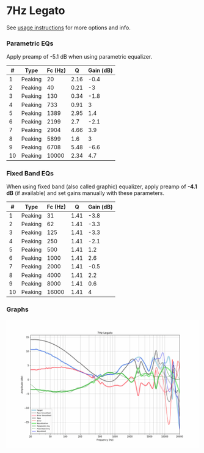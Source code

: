 # 7Hz Legato
See [usage instructions](https://github.com/jaakkopasanen/AutoEq#usage) for more options and info.

### Parametric EQs
Apply preamp of -5.1 dB when using parametric equalizer.

|   # | Type    |   Fc (Hz) |    Q |   Gain (dB) |
|-----|---------|-----------|------|-------------|
|   1 | Peaking |        20 | 2.16 |        -0.4 |
|   2 | Peaking |        40 | 0.21 |        -3   |
|   3 | Peaking |       130 | 0.34 |        -1.8 |
|   4 | Peaking |       733 | 0.91 |         3   |
|   5 | Peaking |      1389 | 2.95 |         1.4 |
|   6 | Peaking |      2199 | 2.7  |        -2.1 |
|   7 | Peaking |      2904 | 4.66 |         3.9 |
|   8 | Peaking |      5899 | 1.6  |         3   |
|   9 | Peaking |      6708 | 5.48 |        -6.6 |
|  10 | Peaking |     10000 | 2.34 |         4.7 |

### Fixed Band EQs
When using fixed band (also called graphic) equalizer, apply preamp of **-4.1 dB** (if available) and set gains manually with these parameters.

|   # | Type    |   Fc (Hz) |    Q |   Gain (dB) |
|-----|---------|-----------|------|-------------|
|   1 | Peaking |        31 | 1.41 |        -3.8 |
|   2 | Peaking |        62 | 1.41 |        -3.3 |
|   3 | Peaking |       125 | 1.41 |        -3.3 |
|   4 | Peaking |       250 | 1.41 |        -2.1 |
|   5 | Peaking |       500 | 1.41 |         1.2 |
|   6 | Peaking |      1000 | 1.41 |         2.6 |
|   7 | Peaking |      2000 | 1.41 |        -0.5 |
|   8 | Peaking |      4000 | 1.41 |         2.2 |
|   9 | Peaking |      8000 | 1.41 |         0.6 |
|  10 | Peaking |     16000 | 1.41 |         4   |

### Graphs
![](./7Hz%20Legato.png)
